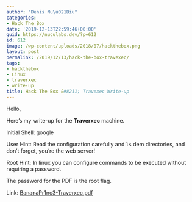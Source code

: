 ```yaml
---
author: "Denis Nu\u021Biu"
categories:
- Hack The Box
date: '2019-12-13T22:59:46+00:00'
guid: https://nuculabs.dev/?p=612
id: 612
image: /wp-content/uploads/2018/07/hackthebox.png
layout: post
permalink: /2019/12/13/hack-the-box-travexec/
tags:
- hackthebox
- Linux
- traverxec
- write-up
title: Hack The Box &#8211; Travexec Write-up
---
```

Hello,


Here’s my write-up for the **Traverxec** machine.


Initial Shell: google


User Hint: Read the configuration carefully and `ls` dem directories, and don’t forget, you’re the web server!


Root Hint: In linux you can configure commands to be executed without requiring a password.


The password for the PDF is the root flag.


Link: [BananaPr1nc3-Traverxec.pdf](https://drive.google.com/file/d/1-7K1KWVw4E52jXCAUZsKY6dfKYamWFPk/view?usp=sharing)